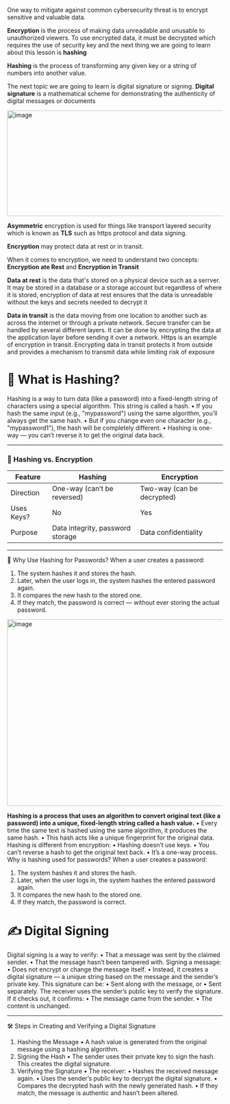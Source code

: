 One way to mitigate against common cybersecurity threat is to encrypt sensitive and valuable data.

**Encryption** is the process of making data unreadable and unusable to unauthorized viewers. To use encrypted data, it must be decrypted which requires the use of security key and the next thing we are going to learn about this lesson is **hashing**

**Hashing** is the process of transforming any given key or a string of numbers into another value. 

The next topic we are going to learn is digital signature or signing. **Digital signature** is a mathematical scheme for demonstrating the authenticity of digital messages or documents


<img width="790" height="246" alt="image" src="https://github.com/user-attachments/assets/9b690215-e702-41b2-a2ce-f5fc9c64d7dd" />


**Asymmetric** encryption is used for things like transport layered security which is known as **TLS** such as https protocol and data signing.

**Encryption** may protect data at rest or in transit.

When it comes to encryption, we need to understand two concepts:
**Encryption ate Rest** and **Encryption in Transit**


**Data at rest** is the data that's stored on a physical device such as a serrver. It may be stored in a database or a storage account but regardless of where it is stored, encryption of data at rest ensures that the data is unreadable without the keys and secrets needed to decrypt it


**Data in transit** is the data moving from one location to another such as across the internet or through a private network. Secure transfer can be handled by several different layers. It can be done by encrypting the data at the application layer before sending it over a network. Https is an example of encryption in transit. Encrypting data in transit protects it from outside and provides a mechanism to transmit data while limiting risk of exposure


# 🔐 What is Hashing?

Hashing is a way to turn data (like a password) into a fixed-length string of characters using a special algorithm. This string is called a hash.
•	If you hash the same input (e.g., "mypassword") using the same algorithm, you’ll always get the same hash.
•	But if you change even one character (e.g., "mypassword1"), the hash will be completely different.
•	Hashing is one-way — you can’t reverse it to get the original data back.
________________________________________

### 🔑 Hashing vs. Encryption

| Feature      | Hashing                              | Encryption                        |
|--------------|--------------------------------------|-----------------------------------|
| Direction    | One-way (can’t be reversed)          | Two-way (can be decrypted)        |
| Uses Keys?   | No                                   | Yes                               |
| Purpose      | Data integrity, password storage     | Data confidentiality              |

________________________________________
🧠 Why Use Hashing for Passwords?
When a user creates a password:
1.	The system hashes it and stores the hash.
2.	Later, when the user logs in, the system hashes the entered password again.
3.	It compares the new hash to the stored one.
4.	If they match, the password is correct — without ever storing the actual password.




<img width="823" height="435" alt="image" src="https://github.com/user-attachments/assets/ff8c79a7-61c0-4637-9eb3-3f51169736f0" />

**Hashing is a process that uses an algorithm to convert original text (like a password) into a unique, fixed-length string called a hash value.**
•	Every time the same text is hashed using the same algorithm, it produces the same hash.
•	This hash acts like a unique fingerprint for the original data.
Hashing is different from encryption:
•	Hashing doesn’t use keys.
•	You can’t reverse a hash to get the original text back.
•	It’s a one-way process.
Why is hashing used for passwords?
When a user creates a password:
1.	The system hashes it and stores the hash.
2.	Later, when the user logs in, the system hashes the entered password again.
3.	It compares the new hash to the stored one.
4.	If they match, the password is correct.






# ✍️ Digital Signing
Digital signing is a way to verify:
•	That a message was sent by the claimed sender.
•	That the message hasn’t been tampered with.
Signing a message:
•	Does not encrypt or change the message itself.
•	Instead, it creates a digital signature — a unique string based on the message and the sender’s private key.
This signature can be:
•	Sent along with the message, or
•	Sent separately.
The receiver uses the sender’s public key to verify the signature. If it checks out, it confirms:
•	The message came from the sender.
•	The content is unchanged.
________________________________________
🛠️ Steps in Creating and Verifying a Digital Signature
1.	Hashing the Message
•	A hash value is generated from the original message using a hashing algorithm.
2.	Signing the Hash
•	The sender uses their private key to sign the hash. This creates the digital signature.
3.	Verifying the Signature
•	The receiver:
•	Hashes the received message again.
•	Uses the sender’s public key to decrypt the digital signature.
•	Compares the decrypted hash with the newly generated hash.
•	If they match, the message is authentic and hasn’t been altered.

